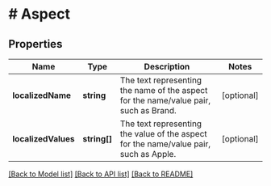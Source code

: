 # # Aspect

## Properties

Name | Type | Description | Notes
------------ | ------------- | ------------- | -------------
**localizedName** | **string** | The text representing the name of the aspect for the name/value pair, such as Brand. | [optional]
**localizedValues** | **string[]** | The text representing the value of the aspect for the name/value pair, such as Apple. | [optional]

[[Back to Model list]](../../README.md#models) [[Back to API list]](../../README.md#endpoints) [[Back to README]](../../README.md)
